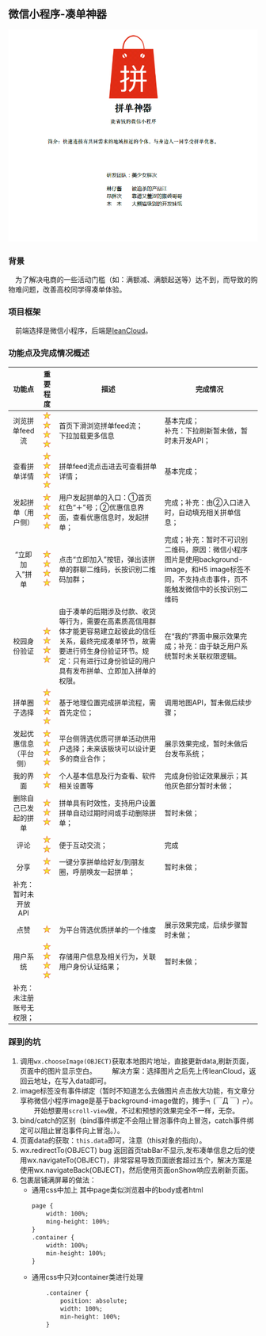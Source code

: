 ## 微信小程序-凑单神器
![inroduce](./pictures/introduce.png)
### 背景
&emsp;为了解决电商的一些活动门槛（如：满额减、满额起送等）达不到，而导致的购物难问题，改善高校同学得凑单体验。
### 项目框架
&emsp;前端选择是微信小程序，后端是[leanCloud](https://leancloud.cn/)。
### 功能点及完成情况概述
| 功能点 | 重要程度 | 描述 | 完成情况 |
| :-------------: |:-------------:| --- |---|
| 浏览拼单feed流 | ![star](./pictures/star.png) ![star](./pictures/star.png) ![star](./pictures/star.png) ![star](./pictures/star.png) | 首页下滑浏览拼单feed流；<br/>下拉加载更多信息 | 基本完成；<br/>补充：下拉刷新暂未做，暂时未开发API； |
| 查看拼单详情 | ![star](./pictures/star.png) ![star](./pictures/star.png) ![star](./pictures/star.png) ![star](./pictures/star.png) | 拼单feed流点击进去可查看拼单详情； | 基本完成； |
| 发起拼单（用户侧） | ![star](./pictures/star.png) ![star](./pictures/star.png) ![star](./pictures/star.png) ![star](./pictures/star.png) | 用户发起拼单的入口：①首页红色“＋”号；②优惠信息界面，查看优惠信息时，发起拼单； | 完成；补充：由②入口进入时，自动填充相关拼单信息； |
| “立即加入”拼单 | ![star](./pictures/star.png) ![star](./pictures/star.png) ![star](./pictures/star.png) ![star](./pictures/star.png) | 点击“立即加入”按钮，弹出该拼单的群聊二维码，长按识别二维码加群； | 完成；补充：暂时不可识别二维码，原因：微信小程序图片是使用background-image，和H5 image标签不同，不支持点击事件，页不能触发微信中的长按识别二维码 |
| 校园身份验证 | ![star](./pictures/star.png) ![star](./pictures/star.png) ![star](./pictures/star.png) ![star](./pictures/star.png) | 由于凑单的后期涉及付款、收货等行为，需要在高素质高信用群体才能更容易建立起彼此的信任关系，最终完成凑单环节，故需要进行师生身份验证环节。规定：只有进行过身份验证的用户具有发布拼单、立即加入拼单的权限。 | 在“我的”界面中展示效果完成；补充：由于缺乏用户系统暂时未关联权限逻辑。 |
| 拼单圈子选择 | ![star](./pictures/star.png) ![star](./pictures/star.png) ![star](./pictures/star.png) ![star](./pictures/star.png) | 基于地理位置完成拼单流程，需首先定位； | 调用地图API，暂未做后续步骤； |
| 发起优惠信息（平台侧） | ![star](./pictures/star.png) ![star](./pictures/star.png) ![star](./pictures/star.png) ![star](./pictures/star.png) | 平台侧筛选优质可拼单活动供用户选择；未来该板块可以设计更多的商业合作； | 展示效果完成，暂时未做后台发布系统； |
| 我的界面 | ![star](./pictures/star.png) ![star](./pictures/star.png) | 个人基本信息及行为查看、软件相关设置等 | 完成身份验证效果展示；其他灰色部分暂时未做； |
| 删除自己已发起的拼单 | ![star](./pictures/star.png) ![star](./pictures/star.png) ![star](./pictures/star.png) | 拼单具有时效性，支持用户设置拼单自动过期时间或手动删除拼单； | 暂时未做； |
| 评论 | ![star](./pictures/star.png) ![star](./pictures/star.png) | 便于互动交流； | 完成 |
| 分享 | ![star](./pictures/star.png) ![star](./pictures/star.png) | 一键分享拼单给好友/到朋友圈，呼朋唤友一起拼单； | 暂时未做；
补充：暂时未开放API |
| 点赞 | ![star](./pictures/star.png) | 为平台筛选优质拼单的一个维度 | 展示效果完成，后续步骤暂时未做； |
| 用户系统 | ![star](./pictures/star.png) ![star](./pictures/star.png) ![star](./pictures/star.png) ![star](./pictures/star.png) | 存储用户信息及相关行为，关联用户身份认证结果； | 暂时未做；
补充：未注册账号无权限； |
### 踩到的坑
1. 调用`wx.chooseImage(OBJECT)`获取本地图片地址，直接更新data,刷新页面，页面中的图片显示空白。
&emsp;&emsp;解决方案：选择图片之后先上传leanCloud，返回云地址，在写入data即可。
2. image标签没有事件绑定（暂时不知道怎么去做图片点击放大功能，有文章分享称微信小程序image是基于background-image做的，摊手┑(￣Д ￣)┍）。
&emsp;&emsp;开始想要用`scroll-view`做，不过和预想的效果完全不一样，无奈。
3. bind/catch的区别（bind事件绑定不会阻止冒泡事件向上冒泡，catch事件绑定可以阻止冒泡事件向上冒泡。）。
4. 页面data的获取：`this.data`即可，注意（this对象的指向）。
5. wx.redirectTo(OBJECT) bug 返回首页tabBar不显示,发布凑单信息之后的使用wx.navigateTo(OBJECT)，非常容易导致页面嵌套超过五个，解决方案是使用wx.navigateBack(OBJECT)，然后使用页面onShow响应去刷新页面。
6. 包裹层铺满屏幕的做法：
    - 通用css中加上 其中page类似浏览器中的body或者html    
        ```
        page {
            width: 100%;
            ming-height: 100%;
        }
        .container {
            width: 100%;
            min-height: 100%;
        }
        ```
    - 通用css中只对container类进行处理    
        ```
            .container {
                position: absolute;
                width: 100%;
                min-height: 100%;
            }
        ```